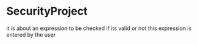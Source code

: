 # SecurityProject
it is about an expression to be checked if its valid or not 
this expression is entered by the user
